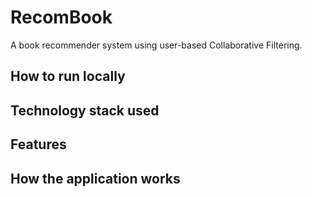 # RecomBook

A book recommender system using user-based Collaborative Filtering.

## How to run locally

## Technology stack used

## Features

## How the application works
